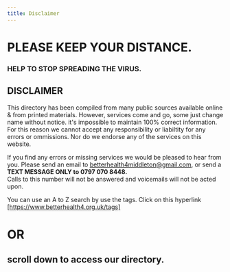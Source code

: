 ```yaml
---
title: Disclaimer
---
```


# PLEASE KEEP YOUR DISTANCE. 
### HELP TO STOP SPREADING THE VIRUS.

## DISCLAIMER

This directory has been compiled from many 
public sources available online & from printed
materials. However, services come and go, some just
change name without notice.  it's impossible to 
maintain 100% correct information.  For this reason we
cannot accept any responsibility or liabiltity for any
errors or ommissions. Nor do we endorse any of the
services on this website.

If you find any errors or missing services we would be
pleased to hear from you. Please send an email to
[betterhealth4middleton@gmail.com](mailto:betterhealth4middleton@gmail.com), or send a  
**TEXT MESSAGE ONLY to 0797 070 8448.**  
Calls to this number will not be answered and 
voicemails will not be acted upon.

You can use an A to Z search by use the tags. Click on this hyperlink  [https://www.betterhealth4.org.uk/tags]

# OR 
## scroll down to access our directory.
